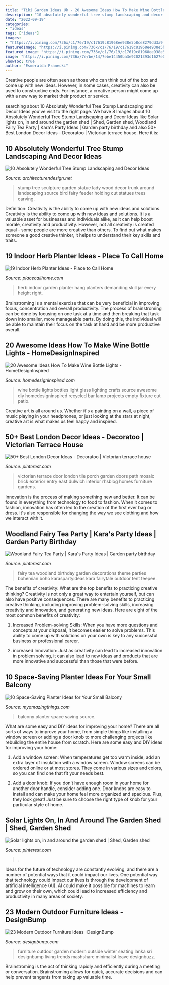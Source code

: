 ```yaml
---
title: "Tiki Garden Ideas Uk - 20 Awesome Ideas How To Make Wine Bottle Lights"
description: "10 absolutely wonderful tree stump landscaping and decor ideas"
date: "2022-09-19"
categories:
- "ideas"
tags: ["ideas"]
images:
- "https://i.pinimg.com/736x/c1/76/19/c17619c81968ee938e5b8ce8279dd3a9.jpg"
featuredImage: "https://i.pinimg.com/736x/c1/76/19/c17619c81968ee938e5b8ce8279dd3a9.jpg"
featured_image: "https://i.pinimg.com/736x/c1/76/19/c17619c81968ee938e5b8ce8279dd3a9.jpg"
image: "https://i.pinimg.com/736x/7e/be/14/7ebe14450ba3e92021393d1627e0f12a.jpg"
ShowToc: true
author: "Esmeralda Franecki"
---
```



Creative people are often seen as those who can think out of the box and come up with new ideas. However, in some cases, creativity can also be used to constructive ends. For instance, a creative person might come up with a new way to market their product or service.

	

		
searching about 10 Absolutely Wonderful Tree Stump Landscaping and Decor Ideas you've visit to the right page. We have 8 Images about 10 Absolutely Wonderful Tree Stump Landscaping and Decor Ideas like Solar lights on, in and around the garden shed | Shed, Garden shed, Woodland Fairy Tea Party | Kara&#039;s Party Ideas | Garden party birthday and also 50+ Best London Decor Ideas - Decoratoo | Victorian terrace house. Here it is:
		
    
## 10 Absolutely Wonderful Tree Stump Landscaping And Decor Ideas

<img loading=lazy src="http://cdn.architecturendesign.net/wp-content/uploads/2016/06/11-1.jpg" onerror="this.onerror=null;this.src='https://tse3.mm.bing.net/th?id=OIP.hF7MOAOYjjN1m3P1uGhFJgHaLE&amp;pid=15.1';" alt="10 Absolutely Wonderful Tree Stump Landscaping and Decor Ideas">

_Source: architecturendesign.net_

>stump tree sculpture garden statue lady wood decor trunk around landscaping source bird fairy feeder holding cut statues trees carving. 

	

Definition: Creativity is the ability to come up with new ideas and solutions.
Creativity is the ability to come up with new ideas and solutions. It is a valuable asset for businesses and individuals alike, as it can help boost morale, creativity and productivity. However, not all creativity is created equal - some people are more creative than others. To find out what makes someone a good creative thinker, it helps to understand their key skills and traits.

    
## 19 Indoor Herb Planter Ideas - Place To Call Home

<img loading=lazy src="https://placecallhome.com/wp-content/uploads/2014/11/Indoor-Hangign-Bucket-Herb-Garden.jpg" onerror="this.onerror=null;this.src='https://tse2.mm.bing.net/th?id=OIP.FiDOCNciOhABUwlNAI6LNAAAAA&amp;pid=15.1';" alt="19 Indoor Herb Planter Ideas - Place to Call Home">

_Source: placecallhome.com_

>herb indoor garden planter hang planters demanding skill jar every height right. 

	

Brainstroming is a mental exercise that can be very beneficial in improving focus, concentration and overall productivity. The process of brainstroming can be done by focusing on one task at a time and then breaking that task down into smaller, more manageable parts. By doing this, the individual will be able to maintain their focus on the task at hand and be more productive overall.

    
## 20 Awesome Ideas How To Make Wine Bottle Lights - HomeDesignInspired

<img loading=lazy src="http://www.homedesigninspired.com/wp-content/uploads/2016/04/Wine-Bottle-Lights-16.jpg" onerror="this.onerror=null;this.src='https://tse1.mm.bing.net/th?id=OIP._goYfEewzprPfF897sZeFAHaFj&amp;pid=15.1';" alt="20 Awesome Ideas How To Make Wine Bottle Lights - HomeDesignInspired">

_Source: homedesigninspired.com_

>wine bottle lights bottles light glass lighting crafts source awesome diy homedesigninspired recycled bar lamp projects empty fixture cut patio. 

	

Creative art is all around us. Whether it's a painting on a wall, a piece of music playing in your headphones, or just looking at the stars at night, creative art is what makes us feel happy and inspired.

    
## 50+ Best London Decor Ideas - Decoratoo | Victorian Terrace House

<img loading=lazy src="https://i.pinimg.com/736x/37/d8/70/37d870afbb6cb1c292a7522fc59373cf.jpg" onerror="this.onerror=null;this.src='https://tse2.mm.bing.net/th?id=OIP.Zz6ARoC99BMOmI24RpmfrAHaJ5&amp;pid=15.1';" alt="50+ Best London Decor Ideas - Decoratoo | Victorian terrace house">

_Source: pinterest.com_

>victorian terrace door london tile porch garden doors path mosaic brick exterior entry east dulwich interior rhsblog homes furniture gardens. 

	

Innovation is the process of making something new and better. It can be found in everything from technology to food to fashion. When it comes to fashion, innovation has often led to the creation of the first ever bag or dress. It's also responsible for changing the way we see clothing and how we interact with it.

    
## Woodland Fairy Tea Party | Kara&#039;s Party Ideas | Garden Party Birthday

<img loading=lazy src="https://i.pinimg.com/736x/c1/76/19/c17619c81968ee938e5b8ce8279dd3a9.jpg" onerror="this.onerror=null;this.src='https://tse4.mm.bing.net/th?id=OIP.rr-Gj5jc0qUcm067OrVqkAHaLH&amp;pid=15.1';" alt="Woodland Fairy Tea Party | Kara&#039;s Party Ideas | Garden party birthday">

_Source: pinterest.com_

>fairy tea woodland birthday garden decorations theme parties bohemian boho karaspartyideas kara fairytale outdoor tent teepee. 

	

The benefits of creativity: What are the top benefits to practicing creative thinking?
Creativity is not only a great way to entertain yourself, but can also have positive consequences. There are many benefits to practicing creative thinking, including improving problem-solving skills, increasing creativity and innovation, and generating new ideas. Here are eight of the most common benefits of creativity:
1. Increased Problem-solving Skills: When you have more questions and concepts at your disposal, it becomes easier to solve problems. This ability to come up with solutions on your own is key to any successful business or professional career.

2. increased Innovation: Just as creativity can lead to increased innovation in problem solving, it can also lead to new ideas and products that are more innovative and successful than those that were before.

    
## 10 Space-Saving Planter Ideas For Your Small Balcony

<img loading=lazy src="http://myamazingthings.com/wp-content/uploads/2017/01/idea3-1.jpg" onerror="this.onerror=null;this.src='https://tse4.mm.bing.net/th?id=OIP.V18mttBz5czfVT3KY_9nHQHaJ4&amp;pid=15.1';" alt="10 Space-Saving Planter Ideas for Your Small Balcony">

_Source: myamazingthings.com_

>balcony planter space saving source. 

	

What are some easy and DIY ideas for improving your home?
There are all sorts of ways to improve your home, from simple things like installing a window screen or adding a door knob to more challenging projects like rebuilding the entire house from scratch. Here are some easy and DIY ideas for improving your home: 
1. Add a window screen: When temperatures get too warm inside, add an extra layer of insulation with a window screen. Window screens can be ordered online or at most stores. They come in various sizes and colors, so you can find one that fit your needs best.

2. Add a door knob: If you don’t have enough room in your home for another door handle, consider adding one. Door knobs are easy to install and can make your home feel more organized and spacious. Plus, they look great! Just be sure to choose the right type of knob for your particular style of home.

    
## Solar Lights On, In And Around The Garden Shed | Shed, Garden Shed

<img loading=lazy src="https://i.pinimg.com/736x/7e/be/14/7ebe14450ba3e92021393d1627e0f12a.jpg" onerror="this.onerror=null;this.src='https://tse2.mm.bing.net/th?id=OIP.2ESLCcWAmvXmPo9ld794cwHaJ3&amp;pid=15.1';" alt="Solar lights on, in and around the garden shed | Shed, Garden shed">

_Source: pinterest.com_

>. 

	

Ideas for the future of technology are constantly evolving, and there are a number of potential ways that it could impact our lives. One potential way that technology could impact our lives is through the development of artificial intelligence (AI). AI could make it possible for machines to learn and grow on their own, which could lead to increased efficiency and productivity in many areas of society.

    
## 23 Modern Outdoor Furniture Ideas -DesignBump

<img loading=lazy src="https://cdn.designbump.com/wp-content/uploads/2015/08/Sivicus_outdoor-558-Edit.jpeg" onerror="this.onerror=null;this.src='https://tse1.mm.bing.net/th?id=OIP.zJZOBtH4dL5k8sm6vfJzDAHaE8&amp;pid=15.1';" alt="23 Modern Outdoor Furniture Ideas -DesignBump">

_Source: designbump.com_

>furniture outdoor garden modern outside winter seating lanka sri designbump living trends mashshare minimalist leave designbuzz. 

	

Brainstroming is the act of thinking rapidly and efficiently during a meeting or conversation. Brainstroming allows for quick, accurate decisions and can help prevent tangents from taking up valuable time.

